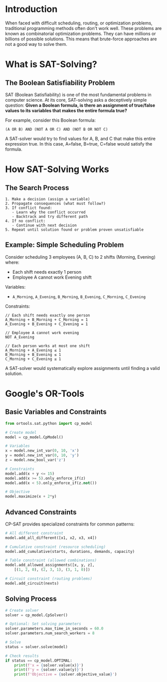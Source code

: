 # Introduction

When faced with difficult scheduling, routing, or optimization problems, traditional programming methods often don't work well. These problems are known as combinatorial optimization problems. They can have millions or billions of possible solutions. This means that brute-force approaches are not a good way to solve them.

# What is SAT-Solving?

## The Boolean Satisfiability Problem

SAT (Boolean Satisfiability) is one of the most fundamental problems in computer science. At its core, SAT-solving asks a deceptively simple question: **Given a Boolean formula, is there an assignment of true/false values to its variables that makes the entire formula true?**

For example, consider this Boolean formula:
```
(A OR B) AND (NOT A OR C) AND (NOT B OR NOT C)
```

A SAT-solver would try to find values for A, B, and C that make this entire expression true. In this case, A=false, B=true, C=false would satisfy the formula.


# How SAT-Solving Works
## The Search Process

```
1. Make a decision (assign a variable)
2. Propagate consequences (what must follow?)
3. If conflict found:
   - Learn why the conflict occurred
   - Backtrack and try different path
4. If no conflict:
   - Continue with next decision
5. Repeat until solution found or problem proven unsatisfiable
```

## Example: Simple Scheduling Problem

Consider scheduling 3 employees (A, B, C) to 2 shifts (Morning, Evening) where:
- Each shift needs exactly 1 person
- Employee A cannot work Evening shift

Variables:
- `A_Morning`, `A_Evening`, `B_Morning`, `B_Evening`, `C_Morning`, `C_Evening`

Constraints:
```
// Each shift needs exactly one person
A_Morning + B_Morning + C_Morning = 1
A_Evening + B_Evening + C_Evening = 1

// Employee A cannot work evening
NOT A_Evening

// Each person works at most one shift
A_Morning + A_Evening ≤ 1
B_Morning + B_Evening ≤ 1
C_Morning + C_Evening ≤ 1
```

A SAT-solver would systematically explore assignments until finding a valid solution.

# Google's OR-Tools

## Basic Variables and Constraints

```python
from ortools.sat.python import cp_model

# Create model
model = cp_model.CpModel()

# Variables
x = model.new_int_var(0, 10, 'x')
y = model.new_int_var(0, 10, 'y')
z = model.new_bool_var('z')

# Constraints
model.add(x + y <= 15)
model.add(x >= 5).only_enforce_if(z)
model.add(x < 5).only_enforce_if(z.not())

# Objective
model.maximize(x + 2*y)
```

## Advanced Constraints

CP-SAT provides specialized constraints for common patterns:

```python
# All different constraint
model.add_all_different([x1, x2, x3, x4])

# Cumulative constraint (resource scheduling)
model.add_cumulative(starts, durations, demands, capacity)

# Table constraint (allowed combinations)
model.add_allowed_assignments([x, y, z],
    [(1, 2, 0), (2, 3, 1), (3, 1, 0)])

# Circuit constraint (routing problems)
model.add_circuit(nexts)
```

## Solving Process

```python
# Create solver
solver = cp_model.CpSolver()

# Optional: Set solving parameters
solver.parameters.max_time_in_seconds = 60.0
solver.parameters.num_search_workers = 8

# Solve
status = solver.solve(model)

# Check results
if status == cp_model.OPTIMAL:
    print(f'x = {solver.value(x)}')
    print(f'y = {solver.value(y)}')
    print(f'Objective = {solver.objective_value}')
```
